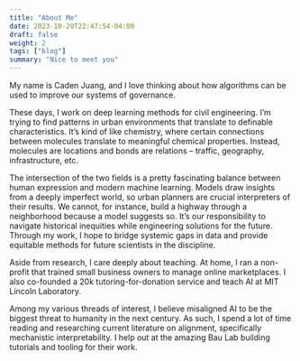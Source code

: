 ```yaml
---
title: "About Me"
date: 2023-10-20T22:47:54-04:00
draft: false
weight: 2
tags: ["blog"]
summary: "Nice to meet you"
---
```


My name is Caden Juang, and I love thinking about how algorithms can be used to improve our systems of governance.

These days, I work on deep learning methods for civil engineering. I’m trying to find patterns in urban environments that translate to definable characteristics. It’s kind of like chemistry, where certain connections between molecules translate to meaningful chemical properties. Instead, molecules are locations and bonds are relations – traffic, geography, infrastructure, etc.

The intersection of the two fields is a pretty fascinating balance between human expression and modern machine learning. Models draw insights from a deeply imperfect world, so urban planners are crucial interpreters of their results. We cannot, for instance, build a highway through a neighborhood because a model suggests so. It’s our responsibility to navigate historical inequities while engineering solutions for the future. Through my work, I hope to bridge systemic gaps in data and provide equitable methods for future scientists in the discipline.

Aside from research, I care deeply about teaching. At home, I ran a non-profit that trained small business owners to manage online marketplaces. I also co-founded a 20k tutoring-for-donation service and teach AI at MIT Lincoln Laboratory.

Among my various threads of interest, I believe misaligned AI to be the biggest threat to humanity in the next century. As such, I spend a lot of time reading and researching current literature on alignment, specifically mechanistic interpretability. I help out at the amazing Bau Lab building tutorials and tooling for their work.
